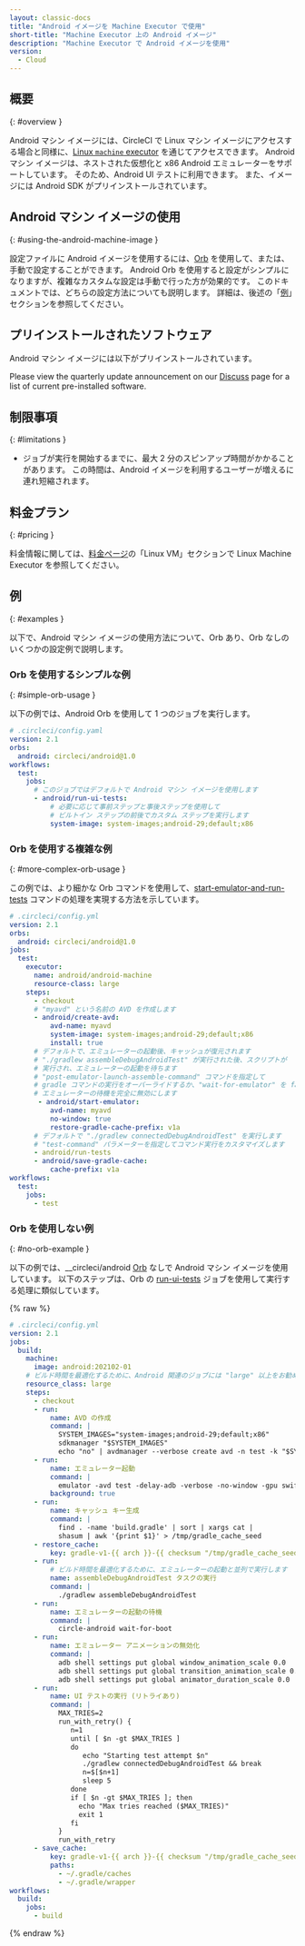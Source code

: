 ```yaml
---
layout: classic-docs
title: "Android イメージを Machine Executor で使用"
short-title: "Machine Executor 上の Android イメージ"
description: "Machine Executor で Android イメージを使用"
version:
  - Cloud
---
```


## 概要
{: #overview }

Android マシン イメージには、CircleCI で Linux マシン イメージにアクセスする場合と同様に、[Linux `machine` executor]({{site.baseurl}}/ja/2.0/configuration-reference/#machine-executor-linux) を通じてアクセスできます。 Android マシン イメージは、ネストされた仮想化と x86 Android エミュレーターをサポートしています。 そのため、Android UI テストに利用できます。 また、イメージには Android SDK がプリインストールされています。

## Android マシン イメージの使用
{: #using-the-android-machine-image }

設定ファイルに Android イメージを使用するには、[Orb]({{site.baseurl}}/2.0/orb-intro) を使用して、または、手動で設定することができます。 Android Orb を使用すると設定がシンプルになりますが、複雑なカスタムな設定は手動で行った方が効果的です。 このドキュメントでは、どちらの設定方法についても説明します。 詳細は、後述の「[例](#%E4%BE%8B)」セクションを参照してください。

## プリインストールされたソフトウェア
Android マシン イメージには以下がプリインストールされています。

Please view the quarterly update announcement on our [Discuss](https://discuss.circleci.com/t/android-images-2022-january-q1-update/42842) page for a list of current pre-installed software.

## 制限事項
{: #limitations }

* ジョブが実行を開始するまでに、最大 2 分のスピンアップ時間がかかることがあります。 この時間は、Android イメージを利用するユーザーが増えるに連れ短縮されます。

## 料金プラン
{: #pricing }

料金情報に関しては、[料金ページ](https://circleci.com/ja/pricing/)の「Linux VM」セクションで Linux Machine Executor を参照してください。


## 例
{: #examples }

以下で、Android マシン イメージの使用方法について、Orb あり、Orb なしのいくつかの設定例で説明します。

### Orb を使用するシンプルな例
{: #simple-orb-usage }

以下の例では、Android Orb を使用して 1 つのジョブを実行します。

```yaml
# .circleci/config.yaml
version: 2.1
orbs:
  android: circleci/android@1.0
workflows:
  test:
    jobs:
      # このジョブではデフォルトで Android マシン イメージを使用します
      - android/run-ui-tests:
          # 必要に応じて事前ステップと事後ステップを使用して
          # ビルトイン ステップの前後でカスタム ステップを実行します
          system-image: system-images;android-29;default;x86
```


### Orb を使用する複雑な例
{: #more-complex-orb-usage }

この例では、より細かな Orb コマンドを使用して、[start-emulator-and-run-tests](https://circleci.com/developer/ja/orbs/orb/circleci/android#commands-start-emulator-and-run-tests) コマンドの処理を実現する方法を示しています。

```yaml
# .circleci/config.yml
version: 2.1
orbs:
  android: circleci/android@1.0
jobs:
  test:
    executor:
      name: android/android-machine
      resource-class: large
    steps:
      - checkout
      # "myavd" という名前の AVD を作成します
      - android/create-avd:
          avd-name: myavd
          system-image: system-images;android-29;default;x86
          install: true
      # デフォルトで、エミュレーターの起動後、キャッシュが復元されます
      # "./gradlew assembleDebugAndroidTest" が実行された後、スクリプトが
      # 実行され、エミュレーターの起動を待ちます
      # "post-emulator-launch-assemble-command" コマンドを指定して
      # gradle コマンドの実行をオーバーライドするか、"wait-for-emulator" を false に設定して
      # エミュレーターの待機を完全に無効にします
       - android/start-emulator:
          avd-name: myavd
          no-window: true
          restore-gradle-cache-prefix: v1a
      # デフォルトで "./gradlew connectedDebugAndroidTest" を実行します
      # "test-command" パラメーターを指定してコマンド実行をカスタマイズします
      - android/run-tests
      - android/save-gradle-cache:
          cache-prefix: v1a
workflows:
  test:
    jobs:
      - test
```


### Orb を使用しない例
{: #no-orb-example }

以下の例では、__circleci/android [Orb](https://circleci.com/developer/ja/orbs/orb/circleci/android) なしで Android マシン イメージを使用しています。 以下のステップは、Orb の [run-ui-tests](https://circleci.com/developer/ja/orbs/orb/circleci/android#jobs-run-ui-tests) ジョブを使用して実行する処理に類似しています。


{% raw %}
```yaml
# .circleci/config.yml
version: 2.1
jobs:
  build:
    machine:
      image: android:202102-01
    # ビルド時間を最適化するために、Android 関連のジョブには "large" 以上をお勧めします
    resource_class: large
    steps:
      - checkout
      - run:
          name: AVD の作成
          command: |
            SYSTEM_IMAGES="system-images;android-29;default;x86"
            sdkmanager "$SYSTEM_IMAGES"
            echo "no" | avdmanager --verbose create avd -n test -k "$SYSTEM_IMAGES"
      - run:
          name: エミュレーター起動
          command: |
            emulator -avd test -delay-adb -verbose -no-window -gpu swiftshader_indirect -no-snapshot -noaudio -no-boot-anim
          background: true
      - run:
          name: キャッシュ キー生成
          command: |
            find . -name 'build.gradle' | sort | xargs cat |
            shasum | awk '{print $1}' > /tmp/gradle_cache_seed
      - restore_cache:
          key: gradle-v1-{{ arch }}-{{ checksum "/tmp/gradle_cache_seed" }}
      - run:
          # ビルド時間を最適化するために、エミュレーターの起動と並列で実行します
          name: assembleDebugAndroidTest タスクの実行
          command: |
            ./gradlew assembleDebugAndroidTest
      - run:
          name: エミュレーターの起動の待機
          command: |
            circle-android wait-for-boot
      - run:
          name: エミュレーター アニメーションの無効化
          command: |
            adb shell settings put global window_animation_scale 0.0
            adb shell settings put global transition_animation_scale 0.0
            adb shell settings put global animator_duration_scale 0.0
      - run:
          name: UI テストの実行 (リトライあり)
          command: |
            MAX_TRIES=2
            run_with_retry() {
               n=1
               until [ $n -gt $MAX_TRIES ]
               do
                  echo "Starting test attempt $n"
                  ./gradlew connectedDebugAndroidTest && break
                  n=$[$n+1]
                  sleep 5
               done
               if [ $n -gt $MAX_TRIES ]; then
                 echo "Max tries reached ($MAX_TRIES)"
                 exit 1
               fi
            }
            run_with_retry 
      - save_cache:
          key: gradle-v1-{{ arch }}-{{ checksum "/tmp/gradle_cache_seed" }}
          paths:
            - ~/.gradle/caches
            - ~/.gradle/wrapper
workflows:
  build:
    jobs:
      - build
```
{% endraw %}

